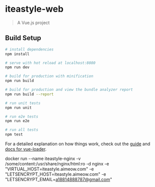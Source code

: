 # iteastyle-web

> A Vue.js project

## Build Setup

``` bash
# install dependencies
npm install

# serve with hot reload at localhost:8080
npm run dev

# build for production with minification
npm run build

# build for production and view the bundle analyzer report
npm run build --report

# run unit tests
npm run unit

# run e2e tests
npm run e2e

# run all tests
npm test
```

For a detailed explanation on how things work, check out the [guide](http://vuejs-templates.github.io/webpack/) and [docs for vue-loader](http://vuejs.github.io/vue-loader).


docker run --name iteastyle-nginx -v /some/content:/usr/share/nginx/html:ro -d nginx -e "VIRTUAL_HOST=iteastyle.aimeow.com" -e "LETSENCRYPT_HOST=iteastyle.aimeow.com" -e "LETSENCRYPT_EMAIL=a18814888787@gmail.com" 
